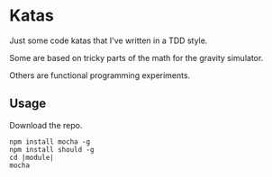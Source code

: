 # Katas

Just some code katas that I've written in a TDD style.

Some are based on tricky parts of the math for the gravity simulator.

Others are functional programming experiments.

## Usage

Download the repo.


	npm install mocha -g
	npm install should -g
	cd |module|
	mocha

